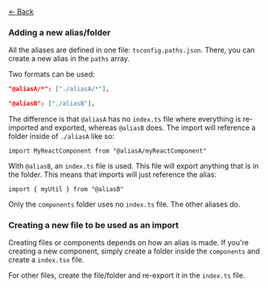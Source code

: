 [&larr; Back](../README.md)

### Adding a new alias/folder

All the aliases are defined in one file: `tsconfig.paths.json`. There, you can create a new alias in the `paths` array.

Two formats can be used:

```json
"@aliasA/*": ["./aliasA/*"],

"@aliasB": ["./aliasB"],
```

The difference is that `@aliasA` has no `index.ts` file where everything is re-imported and exported, whereas `@aliasB` does. The import will reference a folder inside of `./aliasA` like so:

```tsx
import MyReactComponent from "@aliasA/myReactComponent"
```

With `@aliasB`, an `index.ts` file is used. This file will export anything that is in the folder. This means that imports will just reference the alias:

```tsx
import { myUtil } from "@aliasB"
```

Only the `components` folder uses no `index.ts` file. The other aliases do.

### Creating a new file to be used as an import

Creating files or components depends on how an alias is made. If you're creating a new component, simply create a folder inside the `components` and create a `index.tsx` file.

For other files, create the file/folder and re-export it in the `index.ts` file.
